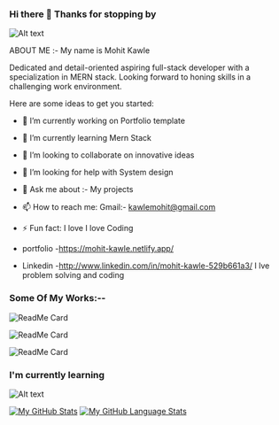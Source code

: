 ### Hi there 👋 Thanks for stopping by

![Alt text](https://cdn3.iconfinder.com/data/icons/roles-computer-it/128/programmer-2-512.png)

ABOUT ME :-
My name is Mohit Kawle

Dedicated and detail-oriented aspiring full-stack developer with a specialization in MERN stack. Looking forward to honing skills in a challenging work environment.



<!-- **MohitKawle/MohitKawle** is a ✨ _special_ ✨ repository because its `README.md` (this file) appears on your GitHub profile. -->

Here are some ideas to get you started:

- 🔭 I’m currently working on Portfolio template
- 🌱 I’m currently learning Mern Stack
- 👯 I’m looking to collaborate on innovative ideas
- 🤔 I’m looking for help with System design
- 💬 Ask me about :- My projects 
- 📫 How to reach me: Gmail:- kawlemohit@gmail.com 
- ⚡ Fun fact: I love I love Coding

- portfolio -https://mohit-kawle.netlify.app/
- Linkedin -http://www.linkedin.com/in/mohit-kawle-529b661a3/
 I lve problem solving and coding  


### Some Of My Works:--


![ReadMe Card](https://github-readme-stats.vercel.app/api/pin/?username=MohitKawle&repo=Orbitz)

![ReadMe Card](https://github-readme-stats.vercel.app/api/pin/?username=MohitKawle&repo=mamaEarthClone)

![ReadMe Card](https://github-readme-stats.vercel.app/api/pin/?username=MohitKawle&repo=react-app-dotandkey)



###        I'm currently learning

![Alt text](https://encrypted-tbn0.gstatic.com/images?q=tbn:ANd9GcSmwmS1EfFPxmFmDn3EHoaeGHQc_XJrNsAMAw&usqp=CAU)

[![My GitHub Stats](https://github-readme-stats.vercel.app/api/?username=MohitKawle&count_private=true&theme=tokyonight&showicons=true)]()
[![My GitHub Language Stats](https://github-readme-stats.vercel.app/api/top-langs/?username=MohitKawle&langs_count=5&theme=tokyonight)]()



